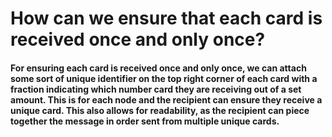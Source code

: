 # How can we ensure that each card is received once and only once?

#### For ensuring each card is received once and only once, we can attach some sort of unique identifier on the top right corner of each card with a fraction indicating which number card they are receiving out of a set amount. This is for each node and the recipient can ensure they receive a unique card. This also allows for readability, as the recipient can piece together the message in order sent from multiple unique cards.
